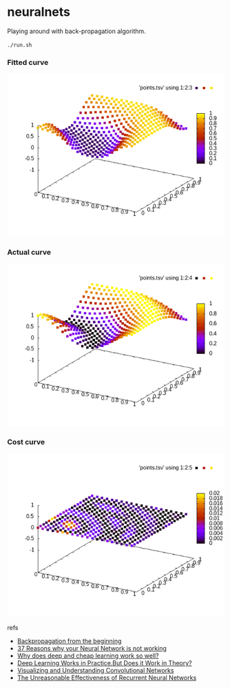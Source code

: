 # neuralnets

Playing around with back-propagation algorithm.

`./run.sh`

### Fitted curve
![Fitted curve](./fitted.png)

### Actual curve
![Actual curve](./actual.png)

### Cost curve
![Cost curve](./cost.png)


refs
- [Backpropagation from the beginning](https://medium.com/@erikhallstrm/backpropagation-from-the-beginning-77356edf427d)
- [37 Reasons why your Neural Network is not working](https://blog.slavv.com/37-reasons-why-your-neural-network-is-not-working-4020854bd607)
- [Why does deep and cheap learning work so well?](https://arxiv.org/pdf/1608.08225.pdf)
- [Deep Learning Works in Practice.But Does it Work in Theory?](https://arxiv.org/pdf/1801.10437v1.pdf)
- [Visualizing and Understanding Convolutional Networks](https://arxiv.org/pdf/1311.2901.pdf)
- [The Unreasonable Effectiveness of Recurrent Neural Networks](http://karpathy.github.io/2015/05/21/rnn-effectiveness/)
